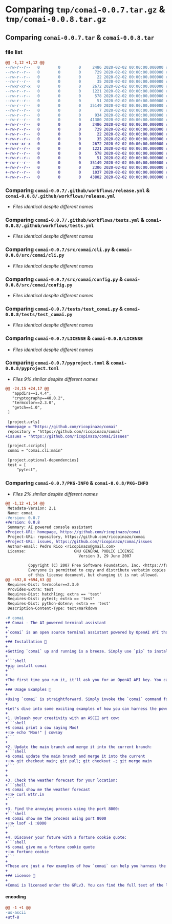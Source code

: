 # Comparing `tmp/comai-0.0.7.tar.gz` & `tmp/comai-0.0.8.tar.gz`

## Comparing `comai-0.0.7.tar` & `comai-0.0.8.tar`

### file list

```diff
@@ -1,12 +1,12 @@
--rw-r--r--   0        0        0     2486 2020-02-02 00:00:00.000000 comai-0.0.7/.github/workflows/release.yml
--rw-r--r--   0        0        0      729 2020-02-02 00:00:00.000000 comai-0.0.7/.github/workflows/tests.yml
--rw-r--r--   0        0        0       22 2020-02-02 00:00:00.000000 comai-0.0.7/src/comai/__init__.py
--rw-r--r--   0        0        0       35 2020-02-02 00:00:00.000000 comai-0.0.7/src/comai/__main__.py
--rwxr-xr-x   0        0        0     2672 2020-02-02 00:00:00.000000 comai-0.0.7/src/comai/cli.py
--rw-r--r--   0        0        0     1221 2020-02-02 00:00:00.000000 comai-0.0.7/src/comai/config.py
--rw-r--r--   0        0        0      578 2020-02-02 00:00:00.000000 comai-0.0.7/tests/test_comai.py
--rw-r--r--   0        0        0       51 2020-02-02 00:00:00.000000 comai-0.0.7/.gitignore
--rw-r--r--   0        0        0    35149 2020-02-02 00:00:00.000000 comai-0.0.7/LICENSE
--rw-r--r--   0        0        0        7 2020-02-02 00:00:00.000000 comai-0.0.7/README.md
--rw-r--r--   0        0        0      934 2020-02-02 00:00:00.000000 comai-0.0.7/pyproject.toml
--rw-r--r--   0        0        0    41380 2020-02-02 00:00:00.000000 comai-0.0.7/PKG-INFO
+-rw-r--r--   0        0        0     2486 2020-02-02 00:00:00.000000 comai-0.0.8/.github/workflows/release.yml
+-rw-r--r--   0        0        0      729 2020-02-02 00:00:00.000000 comai-0.0.8/.github/workflows/tests.yml
+-rw-r--r--   0        0        0       22 2020-02-02 00:00:00.000000 comai-0.0.8/src/comai/__init__.py
+-rw-r--r--   0        0        0       35 2020-02-02 00:00:00.000000 comai-0.0.8/src/comai/__main__.py
+-rwxr-xr-x   0        0        0     2672 2020-02-02 00:00:00.000000 comai-0.0.8/src/comai/cli.py
+-rw-r--r--   0        0        0     1221 2020-02-02 00:00:00.000000 comai-0.0.8/src/comai/config.py
+-rw-r--r--   0        0        0      578 2020-02-02 00:00:00.000000 comai-0.0.8/tests/test_comai.py
+-rw-r--r--   0        0        0       51 2020-02-02 00:00:00.000000 comai-0.0.8/.gitignore
+-rw-r--r--   0        0        0    35149 2020-02-02 00:00:00.000000 comai-0.0.8/LICENSE
+-rw-r--r--   0        0        0     2306 2020-02-02 00:00:00.000000 comai-0.0.8/README.md
+-rw-r--r--   0        0        0     1037 2020-02-02 00:00:00.000000 comai-0.0.8/pyproject.toml
+-rw-r--r--   0        0        0    43802 2020-02-02 00:00:00.000000 comai-0.0.8/PKG-INFO
```

### Comparing `comai-0.0.7/.github/workflows/release.yml` & `comai-0.0.8/.github/workflows/release.yml`

 * *Files identical despite different names*

### Comparing `comai-0.0.7/.github/workflows/tests.yml` & `comai-0.0.8/.github/workflows/tests.yml`

 * *Files identical despite different names*

### Comparing `comai-0.0.7/src/comai/cli.py` & `comai-0.0.8/src/comai/cli.py`

 * *Files identical despite different names*

### Comparing `comai-0.0.7/src/comai/config.py` & `comai-0.0.8/src/comai/config.py`

 * *Files identical despite different names*

### Comparing `comai-0.0.7/tests/test_comai.py` & `comai-0.0.8/tests/test_comai.py`

 * *Files identical despite different names*

### Comparing `comai-0.0.7/LICENSE` & `comai-0.0.8/LICENSE`

 * *Files identical despite different names*

### Comparing `comai-0.0.7/pyproject.toml` & `comai-0.0.8/pyproject.toml`

 * *Files 9% similar despite different names*

```diff
@@ -24,15 +24,17 @@
   "appdirs==1.4.4",
   "cryptography==40.0.2",
   "termcolor==2.3.0",
   "getch==1.0",
 ]
 
 [project.urls]
+homepage = "https://github.com/ricopinazo/comai"
 repository = "https://github.com/ricopinazo/comai"
+issues = "https://github.com/ricopinazo/comai/issues"
 
 [project.scripts]
 comai = "comai.cli:main"
 
 [project.optional-dependencies]
 test = [
     "pytest",
```

### Comparing `comai-0.0.7/PKG-INFO` & `comai-0.0.8/PKG-INFO`

 * *Files 2% similar despite different names*

```diff
@@ -1,12 +1,14 @@
 Metadata-Version: 2.1
 Name: comai
-Version: 0.0.7
+Version: 0.0.8
 Summary: AI powered console assistant
+Project-URL: homepage, https://github.com/ricopinazo/comai
 Project-URL: repository, https://github.com/ricopinazo/comai
+Project-URL: issues, https://github.com/ricopinazo/comai/issues
 Author-email: Pedro Rico <ricopinazo@gmail.com>
 License:                     GNU GENERAL PUBLIC LICENSE
                                Version 3, 29 June 2007
         
          Copyright (C) 2007 Free Software Foundation, Inc. <https://fsf.org/>
          Everyone is permitted to copy and distribute verbatim copies
          of this license document, but changing it is not allowed.
@@ -692,8 +694,63 @@
 Requires-Dist: termcolor==2.3.0
 Provides-Extra: test
 Requires-Dist: hatchling; extra == 'test'
 Requires-Dist: pytest; extra == 'test'
 Requires-Dist: python-dotenv; extra == 'test'
 Description-Content-Type: text/markdown
 
-# comai
+# Comai - The AI powered terminal assistant
+
+`comai` is an open source terminal assistant powered by OpenAI API that enables you to interact with your command line interface using natural language instructions. It simplifies your workflow by converting natural language queries into executable commands. No more memorizing complex syntax. Just chat with `comai` using plain English!
+
+## Installation 🚀
+
+Getting `comai` up and running is a breeze. Simply use `pip` to install the latest tested version:
+
+```shell
+pip install comai
+```
+
+The first time you run it, it'll ask you for an OpenAI API key. You can create a developer account [here](https://platform.openai.com/overview). Once in your account, go to `API Keys` section and `Create new secret key`. We recommend setting a usage limit under `Billing`/`Usage limits`.
+
+## Usage Examples 🎉
+
+Using `comai` is straightforward. Simply invoke the `comai` command followed by your natural language instruction. `comai` will provide you with the corresponding executable command, which you can execute by pressing Enter or ignore by pressing any other key.
+
+Let's dive into some exciting examples of how you can harness the power of `comai`:
+
+1. Unleash your creativity with an ASCII art cow:
+```shell
+$ comai print a cow saying Moo!
+💡≫ echo "Moo!" | cowsay
+```
+
+2. Update the main branch and merge it into the current branch:
+```shell
+$ comai update the main branch and merge it into the current
+💡≫ git checkout main; git pull; git checkout -; git merge main
+```
+
+
+3. Check the weather forecast for your location:
+```shell
+$ comai show me the weather forecast
+💡≫ curl wttr.in
+```
+
+3. Find the annoying process using the port 8000:
+```shell
+$ comai show me the process using port 8000
+💡≫ lsof -i :8000
+```
+
+4. Discover your future with a fortune cookie quote:
+```shell
+$ comai give me a fortune cookie quote
+💡≫ fortune cookie
+```
+
+These are just a few examples of how `comai` can help you harness the power of the command line and provide you with useful and entertaining commands. Feel free to explore and experiment with the commands generated by `comai` to discover more exciting possibilities!
+
+## License 📜
+
+Comai is licensed under the GPLv3. You can find the full text of the license in the [LICENSE](./LICENSE) file.
```

#### encoding

```diff
@@ -1 +1 @@
-us-ascii
+utf-8
```

